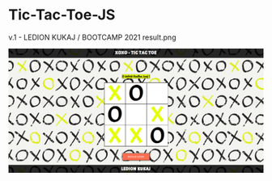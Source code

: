 # Tic-Tac-Toe-JS 
v.1 - LEDION KUKAJ / BOOTCAMP 2021
result.png

![alt text](https://github.com/ledionkukaj/Tic-Tac-Toe-JS/blob/main/result.png)

